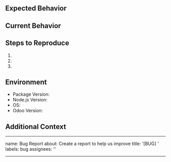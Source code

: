 ## Expected Behavior

## Current Behavior

## Steps to Reproduce

1.
2.
3.

## Environment

- Package Version:
- Node.js Version:
- OS:
- Odoo Version:

## Additional Context

---

name: Bug Report
about: Create a report to help us improve
title: '[BUG] '
labels: bug
assignees: ''

---
